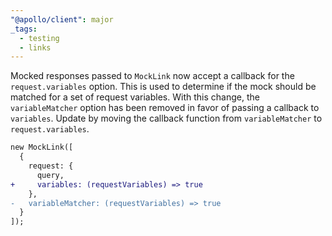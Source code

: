 ```yaml
---
"@apollo/client": major
_tags:
  - testing
  - links
---
```


Mocked responses passed to `MockLink` now accept a callback for the `request.variables` option. This is used to determine if the mock should be matched for a set of request variables. With this change, the `variableMatcher` option has been removed in favor of passing a callback to `variables`. Update by moving the callback function from `variableMatcher` to `request.variables`.

```diff
new MockLink([
  {
    request: {
      query,
+     variables: (requestVariables) => true
    },
-   variableMatcher: (requestVariables) => true
  }
]);
```
